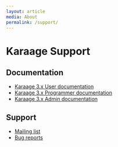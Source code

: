 ```yaml
---
layout: article
media: About
permalink: /support/
---
```


Karaage Support
===============

Documentation
-------------

* [Karaage 3.x User documentation](https://karaage.readthedocs.org/projects/karaage-user/en/latest/)
* [Karaage 3.x Programmer documentation](https://karaage.readthedocs.org/projects/karaage-programmer/en/latest/)
* [Karaage 3.x Admin documentation](https://karaage.readthedocs.org/en/latest/)


Support
-------

* [Mailing list](https://groups.google.com/d/forum/karaage-users)
* [Bug reports](https://github.com/Karaage-Cluster/karaage/issues)
